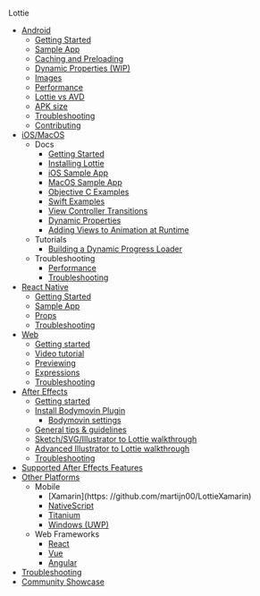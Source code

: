 Lottie

* [Android](/android/android.md)
  * [Getting Started](/android/android.md#getting-started)
  * [Sample App](/android/android.md#sample-app)
  * [Caching and Preloading](/android/caching.md)
  * [Dynamic Properties (WIP)](/android/dynamic.md)
  * [Images](/android/images.md)
  * [Performance](/android/performance.md)
  * [Lottie vs AVD](/android/avd.md)
  * [APK size](/android/apk-size.md)
  * [Troubleshooting](/android/troubleshooting.md)
  * [Contributing](/android/contributing.md)
* [iOS/MacOS](/ios.md)
  * Docs
    * [Getting Started](/ios.md#getting-started-on-ios-or-macos)
    * [Installing Lottie](/ios.md#installing-lottie)
    * [iOS Sample App](/ios.md#ios-sample-app)
    * [MacOS Sample App](/ios.md#macos-sample-app)
    * [Objective C Examples](/ios.md#objective-c-examples)
    * [Swift Examples](/ios.md#swift-examples)
    * [View Controller Transitions](/ios/view-controllers.md)
    * [Dynamic Properties](/ios/dynamic.md)
    * [Adding Views to Animation at Runtime](/ios/addsubviews.md)
  * Tutorials
    * [Building a Dynamic Progress Loader](/ios/dynamic_properties.md)
  * Troubleshooting
    * [Performance](/ios/performance.md)
    * [Troubleshooting](/ios/troubleshooting.md)
* [React Native](/react-native/react-native.md)
  * [Getting Started](/react-native/react-native.md#getting-started)
  * [Sample App](/react-native/sample-app.md)
  * [Props](/react-native/props.md)
  * [Troubleshooting](/web/troubleshooting.md)
* [Web](/web/web.md)
  * [Getting started](/web/getting-started.md)
  * [Video tutorial](https://www.youtube.com/watch?v=5XMUJdjI0L8)
  * [Previewing](/web/previewing.md)
  * [Expressions](/web/expressions.md)
  * [Troubleshooting](/after-effects/troubleshooting.md)
* [After Effects](/after-effects/getting-started.md)
  * [Getting started](/after-effects/getting-started.md)
  * [Install Bodymovin Plugin](/after-effects/bodymovin-installation.md)
    * [Bodymovin settings](/after-effects/bodymovin-settings.md)
  * [General tips & guidelines](/after-effects/general-tips.md)
  * [Sketch/SVG/Illustrator to Lottie walkthrough](/after-effects/artwork-to-lottie-walkthrough.md)
  * [Advanced Illustrator to Lottie walkthrough](/after-effects/illustrator-to-lottie-walkthrough.md)
  * [Troubleshooting](/after-effects/troubleshooting.md)
* [Supported After Effects Features](/supported-features.md)
* [Other Platforms](/other-platforms.md)
  * Mobile
    * [Xamarin](https: //github.com/martijn00/LottieXamarin)
    * [NativeScript](https://github.com/bradmartin/nativescript-lottie)
    * [Titanium](https://github.com/m1ga/ti.animation)
    * [Windows (UWP)](https://github.com/azchohfi/LottieUWP)
  * Web Frameworks
    * [React](https://github.com/chenqingspring/react-lottie)
    * [Vue](https://github.com/chenqingspring/vue-lottie)
    * [Angular](https://github.com/chenqingspring/ng-lottie)
* [Troubleshooting](/troubleshooting.md)
* [Community Showcase](/community-showcase.md)

